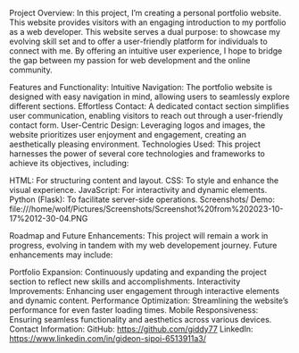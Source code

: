 Project Overview:
In this project, I’m creating a personal portfolio website. This website provides visitors with an engaging introduction to my portfolio as a web developer. This website serves a dual purpose: to showcase my evolving skill set and to offer a user-friendly platform for individuals to connect with me. By offering an intuitive user experience, I hope to bridge the gap between my passion for web development and the online community.

Features and Functionality:
Intuitive Navigation: The portfolio website is designed with easy navigation in mind, allowing users to seamlessly explore different sections.
Effortless Contact: A dedicated contact section simplifies user communication, enabling visitors to reach out through a user-friendly contact form.
User-Centric Design: Leveraging logos and images, the website prioritizes user enjoyment and engagement, creating an aesthetically pleasing environment.
Technologies Used:
This project harnesses the power of several core technologies and frameworks to achieve its objectives, including:

HTML: For structuring content and layout.
CSS: To style and enhance the visual experience.
JavaScript: For interactivity and dynamic elements.
Python (Flask): To facilitate server-side operations.
Screenshots/ Demo:
file:///home/wolf/Pictures/Screenshots/Screenshot%20from%202023-10-17%2012-30-04.PNG


Roadmap and Future Enhancements:
This project will remain a work in progress, evolving in tandem with my web developement journey. Future enhancements may include:

Portfolio Expansion: Continuously updating and expanding the project section to reflect new skills and accomplishments.
Interactivity Improvements: Enhancing user engagement through interactive elements and dynamic content.
Performance Optimization: Streamlining the website’s performance for even faster loading times.
Mobile Responsiveness: Ensuring seamless functionality and aesthetics across various devices.
Contact Information:
GitHub: https://github.com/giddy77
LinkedIn: https://www.linkedin.com/in/gideon-sipoi-6513911a3/
